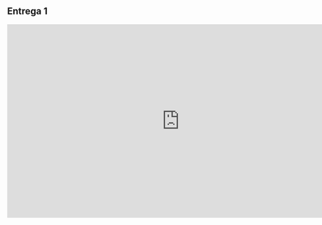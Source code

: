 ## Entrega 1

<iframe width="800" height="450" src="https://www.youtube.com/embed/sEOklsIoxgY" title="YouTube video player" frameborder="0" allow="accelerometer; autoplay; clipboard-write; encrypted-media; gyroscope; picture-in-picture" allowfullscreen></iframe>